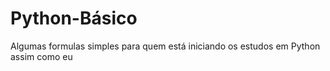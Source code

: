 # Python-Básico
Algumas formulas simples para quem está iniciando os estudos em Python assim como eu
